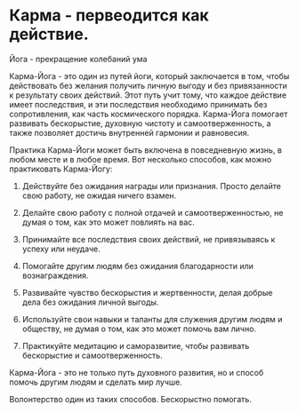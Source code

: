 # Карма - первеодится как действие.

Йога - прекращение колебаний ума

Карма-Йога - это один из путей йоги, который заключается в том,
чтобы действовать без желания получить личную выгоду и без привязанности к результату своих действий.
Этот путь учит тому, что каждое действие имеет последствия,
и эти последствия необходимо принимать без сопротивления, как часть космического порядка.
Карма-Йога помогает развивать бескорыстие, духовную чистоту и самоотверженность,
а также позволяет достичь внутренней гармонии и равновесия.

Практика Карма-Йоги может быть включена в повседневную жизнь, в любом месте и в любое время.
Вот несколько способов, как можно практиковать Карма-Йогу:

1. Действуйте без ожидания награды или признания. Просто делайте свою работу, не ожидая ничего взамен.

2. Делайте свою работу с полной отдачей и самоотверженностью, не думая о том, как это может повлиять на вас.

3. Принимайте все последствия своих действий, не привязываясь к успеху или неудаче.

4. Помогайте другим людям без ожидания благодарности или вознаграждения.

5. Развивайте чувство бескорыстия и жертвенности, делая добрые дела без ожидания личной выгоды.

6. Используйте свои навыки и таланты для служения другим людям и обществу, не думая о том, как это может помочь вам лично.

7. Практикуйте медитацию и саморазвитие, чтобы развивать бескорыстие и самоотверженность.

Карма-Йога - это не только путь духовного развития, но и способ помочь другим людям и сделать мир лучше.

Волонтерство один из таких способов. Бескорыстно помогать.